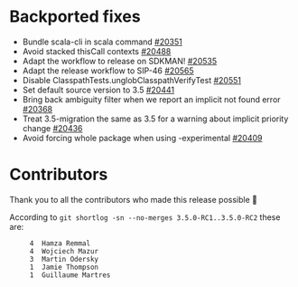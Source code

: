 # Backported fixes

- Bundle scala-cli in scala command [#20351](https://github.com/scala/scala3/pull/20351)
- Avoid stacked thisCall contexts [#20488](https://github.com/scala/scala3/pull/20488)
- Adapt the workflow to release on SDKMAN! [#20535](https://github.com/scala/scala3/pull/20535)
- Adapt the release workflow to SIP-46 [#20565](https://github.com/scala/scala3/pull/20565)
- Disable ClasspathTests.unglobClasspathVerifyTest [#20551](https://github.com/scala/scala3/pull/20551)
- Set default source version to 3.5 [#20441](https://github.com/scala/scala3/pull/20441)
- Bring back ambiguity filter when we report an implicit not found error [#20368](https://github.com/scala/scala3/pull/20368)
- Treat 3.5-migration the same as 3.5 for a warning about implicit priority change [#20436](https://github.com/scala/scala3/pull/20436)
- Avoid forcing whole package when using -experimental [#20409](https://github.com/scala/scala3/pull/20409)

# Contributors

Thank you to all the contributors who made this release possible 🎉

According to `git shortlog -sn --no-merges 3.5.0-RC1..3.5.0-RC2` these are:

```
     4  Hamza Remmal
     4  Wojciech Mazur
     3  Martin Odersky
     1  Jamie Thompson
     1  Guillaume Martres
```
